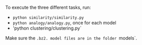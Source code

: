To execute the three different tasks, run:

- `python similarity/similarity.py`
- `python analogy/analogy.py`, once for each model
- 'python clustering/clustering.py`

Make sure the `.bz2. model files are in the folder `models`.
